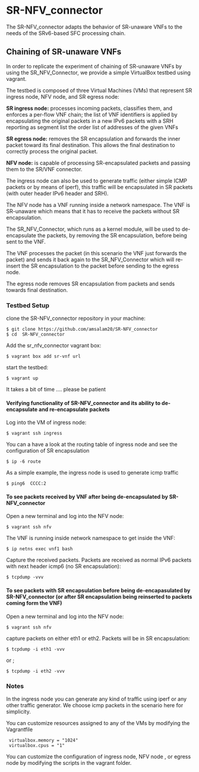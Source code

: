 # SR-NFV_connector
The SR-NFV_connector adapts the behavior of SR-unaware VNFs to the needs of the SRv6-based SFC processing chain. 

## Chaining of SR-unaware VNFs 

In order to replicate the experiment of chaining of SR-unaware VNFs by using the SR_NFV_Connector, we provide a simple VirtualBox testbed using vagrant.

The testbed is composed of three Virtual Machines (VMs)  that represent SR ingress node, NFV node, and SR egress node: 

**SR ingress node:** processes incoming packets, classifies them, and enforces a per-flow VNF chain; the list of VNF identifiers is applied by encapsulating the original packets in a new IPv6 packets with a SRH reporting as segment list the order list of addresses of the given VNFs

**SR egress node:** removes the SR encapsulation and forwards the inner packet toward its final destination. This allows the final destination to correctly process the original packet.

**NFV node:** is capable of processing SR-encapsulated packets and passing them to the SR/VNF connector.

The ingress node can also be used to generate traffic (either simple ICMP packets  or by means of iperf), this traffic will be encapsulated in SR packets (with outer header IPv6 header and SRH).

The NFV node has a VNF running inside a network namespace. The VNF is SR-unaware which means that it has to receive the packets without SR encapsulation. 

The SR_NFV_Connector,  which runs as a kernel module, will be used to de-encapsulate the packets, by removing the SR encapsulation, before being sent to the VNF.

The VNF processes the packet (in this scenario the VNF just forwards the packet) and sends it back again to the SR_NFV_Connector which will re-insert the SR encapsulation to the packet before sending to the egress node.

The egress node removes SR encapsulation from packets and sends towards final destination.

### Testbed Setup 

clone the SR-NFV_connector repository in your machine: 

```
$ git clone https://github.com/amsalam20/SR-NFV_connector
$ cd  SR-NFV_connector
```
Add the sr_nfv_connector vagrant box:
```
$ vagrant box add sr-vnf url 
```
start the testbed:
```
$ vagrant up 
```
It  takes a bit of time …. please be patient 

#### Verifying functionality of SR-NFV_connector and its ability to de-encapsulate and re-encapsulate packets

Log into the VM of ingress node: 
```
$ vagrant ssh ingress 
```
You can a have a look at the routing table of ingress node and see the configuration of SR encapsulation  
```
$ ip -6 route 
```
As a simple example, the ingress node is used to generate icmp traffic
```
$ ping6  CCCC:2 
```
#### To see packets received by VNF after being de-encapsulated by SR-NFV_connector

Open a new terminal and log into the NFV node:
```
$ vagrant ssh nfv 
```
The VNF is running inside network namespace to get inside the VNF:
```
$ ip netns exec vnf1 bash 
```
Capture the received packets. Packets are received as normal IPv6 packets with next header icmp6 (no SR encapsulation):
```
$ tcpdump -vvv
``` 
#### To see packets with SR encapsulation before being de-encapasulated by SR-NFV_connector (or after SR encapsulation being  reinserted to packets coming form the VNF)

Open a new terminal and log into the NFV node:
```
$ vagrant ssh nfv
```
capture packets on either eth1 or eth2. Packets will be in SR encapsulation: 
```
$ tcpdump -i eth1 -vvv
```
or ;
```
$ tcpdump -i eth2 -vvv
```
### Notes 
In the ingress node you can generate any kind of traffic using iperf or any other  traffic generator. We choose icmp packets in the scenario here for simplicity.

You can customize resources assigned to any of the VMs by modifying the Vagrantfile 

```
 virtualbox.memory = "1024"
 virtualbox.cpus = "1"
```

You can customize the configuration of ingress node, NFV node , or egress node by modifying the scripts in the vagrant folder.

